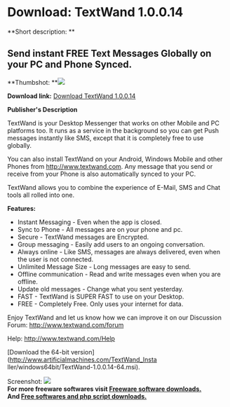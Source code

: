 # Download: TextWand 1.0.0.14

**Short description: **

## Send instant FREE Text Messages Globally on your PC and Phone Synced.

  
**Thumbshot: **![](http://www.freewarefiles.com/screenshot/txtwnd_win_md.jpg)   
  
**Download link:** [Download TextWand 1.0.0.14](http://freesoftwares.boysofts.com/TextWand_program_57957.html)  
  

**Publisher's Description**  
  

TextWand is your Desktop Messenger that works on other Mobile and PC platforms
too. It runs as a service in the background so you can get Push messages
instantly like SMS, except that it is completely free to use globally.

You can also install TextWand on your Android, Windows Mobile and other Phones
from http://www.textwand.com. Any message that you send or receive from your
Phone is also automatically synced to your PC.

TextWand allows you to combine the experience of E-Mail, SMS and Chat tools
all rolled into one.

**Features:**

  * Instant Messaging - Even when the app is closed. 
  * Sync to Phone - All messages are on your phone and pc. 
  * Secure - TextWand messages are Encrypted. 
  * Group messaging - Easily add users to an ongoing conversation. 
  * Always online - Like SMS, messages are always delivered, even when the user is not connected. 
  * Unlimited Message Size - Long messages are easy to send. 
  * Offline communication - Read and write messages even when you are offline. 
  * Update old messages - Change what you sent yesterday. 
  * FAST - TextWand is SUPER FAST to use on your Desktop. 
  * FREE - Completely Free. Only uses your internet for data. 

Enjoy TextWand and let us know how we can improve it on our Discussion Forum:
http://www.textwand.com/forum

Help: http://www.textwand.com/Help

[Download the 64-bit version](http://www.artificialmachines.com/TextWand_Insta
ller/windows64bit/TextWand-1.0.0.14-64.msi).

  
  
Screenshot: ![](http://www.freewarefiles.com/screenshot/txtwnd_win.jpg)  
**For more freeware softwares visit [Freeware software downloads.](http://freesoftwares.boysofts.com/)**   
**And [Free softwares and php script downloads.](http://www.boysofts.com/)**

